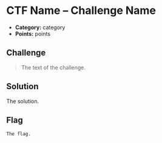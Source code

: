<!-- borrowed from https://github.com/m3ssap0/CTF-Writeups/blob/master/template.md -->

# CTF Name – Challenge Name

* **Category:** category
* **Points:** points

## Challenge

> The text of 
> the challenge.

## Solution

The solution.

## Flag

```
The flag.
```
